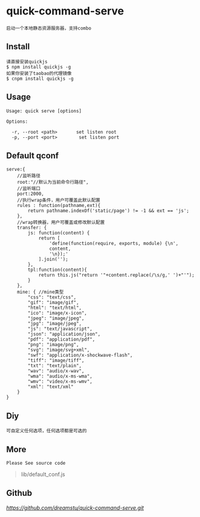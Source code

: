 # quick-command-serve

    启动一个本地静态资源服务器，支持combo

## Install
    请直接安装quickjs
    $ npm install quickjs -g
    如果你安装了taobao的代理镜像
    $ cnpm install quickjs -g 

## Usage

    Usage: quick serve [options]

    Options:
    
      -r, --root <path>       set listen root
      -p, --port <port>        set listen port

## Default qconf
```
serve:{
    //监听路径
    root:"//默认为当前命令行路径",
    //监听端口
    port:2000,
    //执行wrap条件，用户可覆盖此默认配置
    rules : function(pathname,ext){
        return pathname.indexOf('static/page') != -1 && ext == 'js';
    },
    //wrap转换器，用户可覆盖或修改默认配置
    transfer: { 
        js: function(content) {
            return [
                'define(function(require, exports, module) {\n',
                content,
                '\n});'
            ].join('');
        },
        tpl:function(content){
            return this.js("return '"+content.replace(/\s/g,' ')+"'");
        }
    },
    mine: { //mine类型
        "css": "text/css",
        "gif": "image/gif",
        "html": "text/html",
        "ico": "image/x-icon",
        "jpeg": "image/jpeg",
        "jpg": "image/jpeg",
        "js": "text/javascript",
        "json": "application/json",
        "pdf": "application/pdf",
        "png": "image/png",
        "svg": "image/svg+xml",
        "swf": "application/x-shockwave-flash",
        "tiff": "image/tiff",
        "txt": "text/plain",
        "wav": "audio/x-wav",
        "wma": "audio/x-ms-wma",
        "wmv": "video/x-ms-wmv",
        "xml": "text/xml"
    }
}
```

## Diy
    可自定义任何选项，任何选项都是可选的

## More
    Please See source code
> lib/default_conf.js

## Github


_https://github.com/dreamstu/quick-command-serve.git_